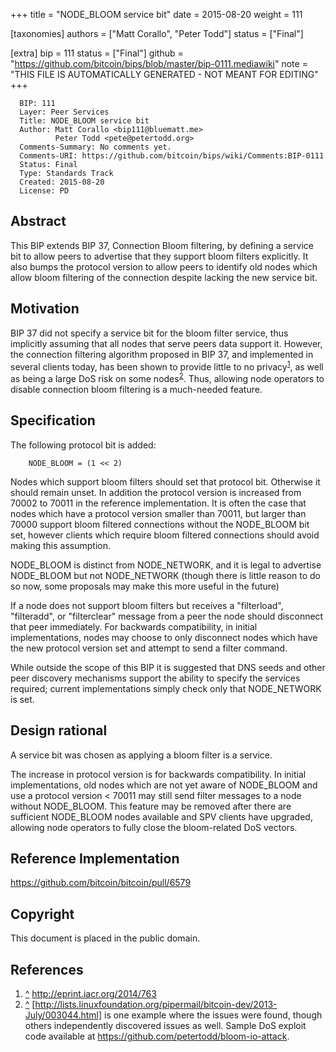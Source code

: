 
+++
title = "NODE_BLOOM service bit"
date = 2015-08-20
weight = 111

[taxonomies]
authors = ["Matt Corallo", "Peter Todd"]
status = ["Final"]

[extra]
bip = 111
status = ["Final"]
github = "https://github.com/bitcoin/bips/blob/master/bip-0111.mediawiki"
note = "THIS FILE IS AUTOMATICALLY GENERATED - NOT MEANT FOR EDITING"
+++

```
  BIP: 111
  Layer: Peer Services
  Title: NODE_BLOOM service bit
  Author: Matt Corallo <bip111@bluematt.me>
          Peter Todd <pete@petertodd.org>
  Comments-Summary: No comments yet.
  Comments-URI: https://github.com/bitcoin/bips/wiki/Comments:BIP-0111
  Status: Final
  Type: Standards Track
  Created: 2015-08-20
  License: PD
```

<h2> Abstract </h2>


This BIP extends BIP 37, Connection Bloom filtering, by defining a
service bit to allow peers to advertise that they support bloom filters
explicitly. It also bumps the protocol version to allow peers to
identify old nodes which allow bloom filtering of the connection despite
lacking the new service bit.


<h2> Motivation </h2>


BIP 37 did not specify a service bit for the bloom filter service, thus
implicitly assuming that all nodes that serve peers data support it.
However, the connection filtering algorithm proposed in BIP 37, and
implemented in several clients today, has been shown to provide little
to no privacy<sup id="cite_ref_1"><a href="#cite_ref_1">1</a></sup>, as well as being a large DoS risk on some nodes<sup id="cite_ref_2"><a href="#cite_ref_2">2</a></sup>.
Thus, allowing node operators to disable connection bloom filtering is a
much-needed feature.


<h2> Specification </h2>


The following protocol bit is added:

```
    NODE_BLOOM = (1 << 2)
```

Nodes which support bloom filters should set that protocol bit.
Otherwise it should remain unset. In addition the protocol version is
increased from 70002 to 70011 in the reference implementation. It is
often the case that nodes which have a protocol version smaller than
70011, but larger than 70000 support bloom filtered connections without
the NODE_BLOOM bit set, however clients which require bloom filtered
connections should avoid making this assumption.

NODE_BLOOM is distinct from NODE_NETWORK, and it is legal to advertise
NODE_BLOOM but not NODE_NETWORK (though there is little reason to do
so now, some proposals may make this more useful in the future)

If a node does not support bloom filters but receives a "filterload",
"filteradd", or "filterclear" message from a peer the node should
disconnect that peer immediately. For backwards compatibility, in
initial implementations, nodes may choose to only disconnect nodes which
have the new protocol version set and attempt to send a filter command.

While outside the scope of this BIP it is suggested that DNS seeds and
other peer discovery mechanisms support the ability to specify the
services required; current implementations simply check only that
NODE_NETWORK is set.


<h2> Design rational </h2>


A service bit was chosen as applying a bloom filter is a service.

The increase in protocol version is for backwards compatibility. In
initial implementations, old nodes which are not yet aware of NODE_BLOOM
and use a protocol version < 70011 may still send filter messages to a
node without NODE_BLOOM. This feature may be removed after there are
sufficient NODE_BLOOM nodes available and SPV clients have upgraded,
allowing node operators to fully close the bloom-related DoS vectors.


<h2> Reference Implementation </h2>


https://github.com/bitcoin/bitcoin/pull/6579


<h2> Copyright </h2>


This document is placed in the public domain.


<h2> References </h2>

1. [^](#cite_ref_1) http://eprint.iacr.org/2014/763
2. [^](#cite_ref_2) [http://lists.linuxfoundation.org/pipermail/bitcoin-dev/2013-July/003044.html] is one example where the issues were found, though others independently discovered issues as well. Sample DoS exploit code available at https://github.com/petertodd/bloom-io-attack.